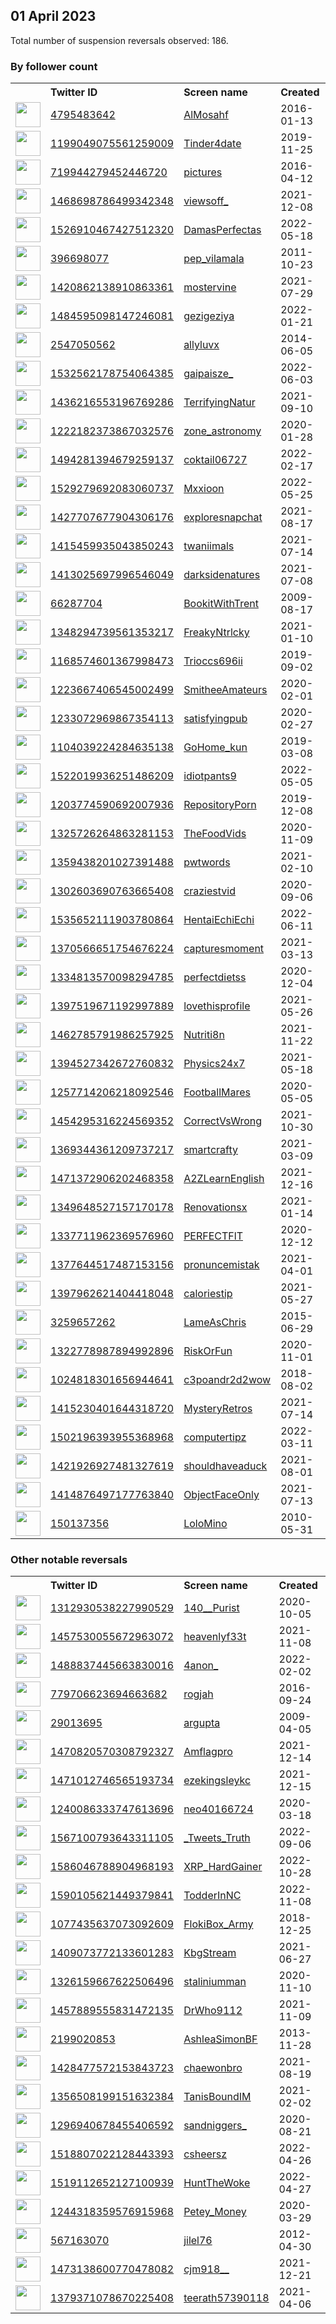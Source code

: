 
## 01 April 2023
Total number of suspension reversals observed: 186.

### By follower count
<table><tr><th></th><th align="left">Twitter ID</th><th align="left">Screen name</th>
<th align="left">Created</th><th align="left">Status</th><th align="left">Suspended</th><th align="left">Followers</th>
<tr><td><a href="https://pbs.twimg.com/profile_images/687300462240993281/BjTJb3ez_normal.jpg"><img src="https://pbs.twimg.com/profile_images/687300462240993281/BjTJb3ez_normal.jpg" width="40px" height="40px" align="center"/></a></td><td><a href="https://twitter.com/intent/user?user_id=4795483642">4795483642</a></td><td><a href="https://twitter.com/AlMosahf">AlMosahf</a></td><td>2016-01-13</td><td align="center"></td><td>2023-02-05</td><td>14235129</td></tr>
<tr><td><a href="https://pbs.twimg.com/profile_images/1641467254687580167/eyjG25Wz_normal.png"><img src="https://pbs.twimg.com/profile_images/1641467254687580167/eyjG25Wz_normal.png" width="40px" height="40px" align="center"/></a></td><td><a href="https://twitter.com/intent/user?user_id=1199049075561259009">1199049075561259009</a></td><td><a href="https://twitter.com/Tinder4date">Tinder4date</a></td><td>2019-11-25</td><td align="center">👋</td><td>2022-08-05</td><td>1585727</td></tr>
<tr><td><a href="https://pbs.twimg.com/profile_images/1080993940143329280/dC8fdeSw_normal.jpg"><img src="https://pbs.twimg.com/profile_images/1080993940143329280/dC8fdeSw_normal.jpg" width="40px" height="40px" align="center"/></a></td><td><a href="https://twitter.com/intent/user?user_id=719944279452446720">719944279452446720</a></td><td><a href="https://twitter.com/pictures">pictures</a></td><td>2016-04-12</td><td align="center"></td><td></td><td>542519</td></tr>
<tr><td><a href="https://pbs.twimg.com/profile_images/1470340578865037317/WwLueDgb_normal.jpg"><img src="https://pbs.twimg.com/profile_images/1470340578865037317/WwLueDgb_normal.jpg" width="40px" height="40px" align="center"/></a></td><td><a href="https://twitter.com/intent/user?user_id=1468698786499342348">1468698786499342348</a></td><td><a href="https://twitter.com/viewsoff_">viewsoff_</a></td><td>2021-12-08</td><td align="center"></td><td>2022-07-31</td><td>540309</td></tr>
<tr><td><a href="https://pbs.twimg.com/profile_images/1587530121283526665/x_dy_eyA_normal.jpg"><img src="https://pbs.twimg.com/profile_images/1587530121283526665/x_dy_eyA_normal.jpg" width="40px" height="40px" align="center"/></a></td><td><a href="https://twitter.com/intent/user?user_id=1526910467427512320">1526910467427512320</a></td><td><a href="https://twitter.com/DamasPerfectas">DamasPerfectas</a></td><td>2022-05-18</td><td align="center"></td><td>2022-11-23</td><td>447414</td></tr>
<tr><td><a href="https://pbs.twimg.com/profile_images/1393968951789502465/L6UlCv6F_normal.jpg"><img src="https://pbs.twimg.com/profile_images/1393968951789502465/L6UlCv6F_normal.jpg" width="40px" height="40px" align="center"/></a></td><td><a href="https://twitter.com/intent/user?user_id=396698077">396698077</a></td><td><a href="https://twitter.com/pep_vilamala">pep_vilamala</a></td><td>2011-10-23</td><td align="center"></td><td>2022-03-26</td><td>394938</td></tr>
<tr><td><a href="https://pbs.twimg.com/profile_images/1652800151445180421/g10OCCwk_normal.jpg"><img src="https://pbs.twimg.com/profile_images/1652800151445180421/g10OCCwk_normal.jpg" width="40px" height="40px" align="center"/></a></td><td><a href="https://twitter.com/intent/user?user_id=1420862138910863361">1420862138910863361</a></td><td><a href="https://twitter.com/mostervine">mostervine</a></td><td>2021-07-29</td><td align="center"></td><td>2022-07-27</td><td>346138</td></tr>
<tr><td><a href="https://pbs.twimg.com/profile_images/1565290171972845568/I76gpZDE_normal.jpg"><img src="https://pbs.twimg.com/profile_images/1565290171972845568/I76gpZDE_normal.jpg" width="40px" height="40px" align="center"/></a></td><td><a href="https://twitter.com/intent/user?user_id=1484595098147246081">1484595098147246081</a></td><td><a href="https://twitter.com/gezigeziya">gezigeziya</a></td><td>2022-01-21</td><td align="center"></td><td>2022-11-26</td><td>341102</td></tr>
<tr><td><a href="https://pbs.twimg.com/profile_images/1643364589835550720/AJnl_7-a_normal.jpg"><img src="https://pbs.twimg.com/profile_images/1643364589835550720/AJnl_7-a_normal.jpg" width="40px" height="40px" align="center"/></a></td><td><a href="https://twitter.com/intent/user?user_id=2547050562">2547050562</a></td><td><a href="https://twitter.com/allyluvx">allyluvx</a></td><td>2014-06-05</td><td align="center"></td><td>2022-08-03</td><td>329851</td></tr>
<tr><td><a href="https://pbs.twimg.com/profile_images/1641362830996934656/DTeVLETU_normal.jpg"><img src="https://pbs.twimg.com/profile_images/1641362830996934656/DTeVLETU_normal.jpg" width="40px" height="40px" align="center"/></a></td><td><a href="https://twitter.com/intent/user?user_id=1532562178754064385">1532562178754064385</a></td><td><a href="https://twitter.com/gaipaisze_">gaipaisze_</a></td><td>2022-06-03</td><td align="center"></td><td>2022-11-24</td><td>314058</td></tr>
<tr><td><a href="https://pbs.twimg.com/profile_images/1643153503395909632/PsNI6FuO_normal.jpg"><img src="https://pbs.twimg.com/profile_images/1643153503395909632/PsNI6FuO_normal.jpg" width="40px" height="40px" align="center"/></a></td><td><a href="https://twitter.com/intent/user?user_id=1436216553196769286">1436216553196769286</a></td><td><a href="https://twitter.com/TerrifyingNatur">TerrifyingNatur</a></td><td>2021-09-10</td><td align="center"></td><td>2022-07-26</td><td>270602</td></tr>
<tr><td><a href="https://pbs.twimg.com/profile_images/1222184425775079425/SlyHEo-g_normal.jpg"><img src="https://pbs.twimg.com/profile_images/1222184425775079425/SlyHEo-g_normal.jpg" width="40px" height="40px" align="center"/></a></td><td><a href="https://twitter.com/intent/user?user_id=1222182373867032576">1222182373867032576</a></td><td><a href="https://twitter.com/zone_astronomy">zone_astronomy</a></td><td>2020-01-28</td><td align="center"></td><td>2022-04-13</td><td>259790</td></tr>
<tr><td><a href="https://pbs.twimg.com/profile_images/1641517891853107200/nrSFs29G_normal.jpg"><img src="https://pbs.twimg.com/profile_images/1641517891853107200/nrSFs29G_normal.jpg" width="40px" height="40px" align="center"/></a></td><td><a href="https://twitter.com/intent/user?user_id=1494281394679259137">1494281394679259137</a></td><td><a href="https://twitter.com/coktail06727">coktail06727</a></td><td>2022-02-17</td><td align="center"></td><td>2022-10-02</td><td>211546</td></tr>
<tr><td><a href="https://pbs.twimg.com/profile_images/1645458881613815808/_EMg23mX_normal.jpg"><img src="https://pbs.twimg.com/profile_images/1645458881613815808/_EMg23mX_normal.jpg" width="40px" height="40px" align="center"/></a></td><td><a href="https://twitter.com/intent/user?user_id=1529279692083060737">1529279692083060737</a></td><td><a href="https://twitter.com/Mxxioon">Mxxioon</a></td><td>2022-05-25</td><td align="center"></td><td>2022-07-22</td><td>206676</td></tr>
<tr><td><a href="https://pbs.twimg.com/profile_images/1650633999193378816/8cMmXlMl_normal.jpg"><img src="https://pbs.twimg.com/profile_images/1650633999193378816/8cMmXlMl_normal.jpg" width="40px" height="40px" align="center"/></a></td><td><a href="https://twitter.com/intent/user?user_id=1427707677904306176">1427707677904306176</a></td><td><a href="https://twitter.com/exploresnapchat">exploresnapchat</a></td><td>2021-08-17</td><td align="center"></td><td>2022-07-27</td><td>206106</td></tr>
<tr><td><a href="https://pbs.twimg.com/profile_images/1642008162860400644/UI7-3PJ__normal.jpg"><img src="https://pbs.twimg.com/profile_images/1642008162860400644/UI7-3PJ__normal.jpg" width="40px" height="40px" align="center"/></a></td><td><a href="https://twitter.com/intent/user?user_id=1415459935043850243">1415459935043850243</a></td><td><a href="https://twitter.com/twaniimals">twaniimals</a></td><td>2021-07-14</td><td align="center"></td><td></td><td>204829</td></tr>
<tr><td><a href="https://pbs.twimg.com/profile_images/1652284396563738625/-qyU_MQp_normal.jpg"><img src="https://pbs.twimg.com/profile_images/1652284396563738625/-qyU_MQp_normal.jpg" width="40px" height="40px" align="center"/></a></td><td><a href="https://twitter.com/intent/user?user_id=1413025697996546049">1413025697996546049</a></td><td><a href="https://twitter.com/darksidenatures">darksidenatures</a></td><td>2021-07-08</td><td align="center"></td><td></td><td>192375</td></tr>
<tr><td><a href="https://pbs.twimg.com/profile_images/1423478203100717059/epqKNm6g_normal.jpg"><img src="https://pbs.twimg.com/profile_images/1423478203100717059/epqKNm6g_normal.jpg" width="40px" height="40px" align="center"/></a></td><td><a href="https://twitter.com/intent/user?user_id=66287704">66287704</a></td><td><a href="https://twitter.com/BookitWithTrent">BookitWithTrent</a></td><td>2009-08-17</td><td align="center"></td><td>2022-12-30</td><td>173796</td></tr>
<tr><td><a href="https://pbs.twimg.com/profile_images/1348295186103767040/f4Ibf91P_normal.jpg"><img src="https://pbs.twimg.com/profile_images/1348295186103767040/f4Ibf91P_normal.jpg" width="40px" height="40px" align="center"/></a></td><td><a href="https://twitter.com/intent/user?user_id=1348294739561353217">1348294739561353217</a></td><td><a href="https://twitter.com/FreakyNtrlcky">FreakyNtrlcky</a></td><td>2021-01-10</td><td align="center"></td><td></td><td>149902</td></tr>
<tr><td><a href="https://pbs.twimg.com/profile_images/1399392640290983939/931bkIV2_normal.jpg"><img src="https://pbs.twimg.com/profile_images/1399392640290983939/931bkIV2_normal.jpg" width="40px" height="40px" align="center"/></a></td><td><a href="https://twitter.com/intent/user?user_id=1168574601367998473">1168574601367998473</a></td><td><a href="https://twitter.com/Trioccs696ii">Trioccs696ii</a></td><td>2019-09-02</td><td align="center"></td><td>2023-02-16</td><td>149426</td></tr>
<tr><td><a href="https://pbs.twimg.com/profile_images/1645853697769984007/7nn8hQm3_normal.jpg"><img src="https://pbs.twimg.com/profile_images/1645853697769984007/7nn8hQm3_normal.jpg" width="40px" height="40px" align="center"/></a></td><td><a href="https://twitter.com/intent/user?user_id=1223667406545002499">1223667406545002499</a></td><td><a href="https://twitter.com/SmitheeAmateurs">SmitheeAmateurs</a></td><td>2020-02-01</td><td align="center"></td><td>2022-10-02</td><td>146814</td></tr>
<tr><td><a href="https://pbs.twimg.com/profile_images/1302930449962942464/jTbK9N2T_normal.jpg"><img src="https://pbs.twimg.com/profile_images/1302930449962942464/jTbK9N2T_normal.jpg" width="40px" height="40px" align="center"/></a></td><td><a href="https://twitter.com/intent/user?user_id=1233072969867354113">1233072969867354113</a></td><td><a href="https://twitter.com/satisfyingpub">satisfyingpub</a></td><td>2020-02-27</td><td align="center"></td><td></td><td>144752</td></tr>
<tr><td><a href="https://pbs.twimg.com/profile_images/1642042240817336321/uTr3jH3Q_normal.jpg"><img src="https://pbs.twimg.com/profile_images/1642042240817336321/uTr3jH3Q_normal.jpg" width="40px" height="40px" align="center"/></a></td><td><a href="https://twitter.com/intent/user?user_id=1104039224284635138">1104039224284635138</a></td><td><a href="https://twitter.com/GoHome_kun">GoHome_kun</a></td><td>2019-03-08</td><td align="center"></td><td>2023-02-03</td><td>143758</td></tr>
<tr><td><a href="https://pbs.twimg.com/profile_images/1656702482477727758/iEH40lGm_normal.jpg"><img src="https://pbs.twimg.com/profile_images/1656702482477727758/iEH40lGm_normal.jpg" width="40px" height="40px" align="center"/></a></td><td><a href="https://twitter.com/intent/user?user_id=1522019936251486209">1522019936251486209</a></td><td><a href="https://twitter.com/idiotpants9">idiotpants9</a></td><td>2022-05-05</td><td align="center"></td><td>2022-06-07</td><td>137992</td></tr>
<tr><td><a href="https://pbs.twimg.com/profile_images/1203775072667869186/nl3rP6on_normal.jpg"><img src="https://pbs.twimg.com/profile_images/1203775072667869186/nl3rP6on_normal.jpg" width="40px" height="40px" align="center"/></a></td><td><a href="https://twitter.com/intent/user?user_id=1203774590692007936">1203774590692007936</a></td><td><a href="https://twitter.com/RepositoryPorn">RepositoryPorn</a></td><td>2019-12-08</td><td align="center"></td><td>2022-10-02</td><td>133579</td></tr>
<tr><td><a href="https://pbs.twimg.com/profile_images/1358012164582215681/HefGTLka_normal.jpg"><img src="https://pbs.twimg.com/profile_images/1358012164582215681/HefGTLka_normal.jpg" width="40px" height="40px" align="center"/></a></td><td><a href="https://twitter.com/intent/user?user_id=1325726264863281153">1325726264863281153</a></td><td><a href="https://twitter.com/TheFoodVids">TheFoodVids</a></td><td>2020-11-09</td><td align="center"></td><td></td><td>129724</td></tr>
<tr><td><a href="https://pbs.twimg.com/profile_images/1360501459121442819/t1g2ahjd_normal.jpg"><img src="https://pbs.twimg.com/profile_images/1360501459121442819/t1g2ahjd_normal.jpg" width="40px" height="40px" align="center"/></a></td><td><a href="https://twitter.com/intent/user?user_id=1359438201027391488">1359438201027391488</a></td><td><a href="https://twitter.com/pwtwords">pwtwords</a></td><td>2021-02-10</td><td align="center"></td><td></td><td>126324</td></tr>
<tr><td><a href="https://pbs.twimg.com/profile_images/1656174888074510336/4SaSZUC5_normal.jpg"><img src="https://pbs.twimg.com/profile_images/1656174888074510336/4SaSZUC5_normal.jpg" width="40px" height="40px" align="center"/></a></td><td><a href="https://twitter.com/intent/user?user_id=1302603690763665408">1302603690763665408</a></td><td><a href="https://twitter.com/craziestvid">craziestvid</a></td><td>2020-09-06</td><td align="center"></td><td></td><td>124338</td></tr>
<tr><td><a href="https://pbs.twimg.com/profile_images/1639934788621733889/gSXULcYp_normal.jpg"><img src="https://pbs.twimg.com/profile_images/1639934788621733889/gSXULcYp_normal.jpg" width="40px" height="40px" align="center"/></a></td><td><a href="https://twitter.com/intent/user?user_id=1535652111903780864">1535652111903780864</a></td><td><a href="https://twitter.com/HentaiEchiEchi">HentaiEchiEchi</a></td><td>2022-06-11</td><td align="center">🚫</td><td>2023-01-08</td><td>123490</td></tr>
<tr><td><a href="https://pbs.twimg.com/profile_images/1389503267315412994/Hg5R8HTq_normal.jpg"><img src="https://pbs.twimg.com/profile_images/1389503267315412994/Hg5R8HTq_normal.jpg" width="40px" height="40px" align="center"/></a></td><td><a href="https://twitter.com/intent/user?user_id=1370566651754676224">1370566651754676224</a></td><td><a href="https://twitter.com/capturesmoment">capturesmoment</a></td><td>2021-03-13</td><td align="center"></td><td></td><td>121817</td></tr>
<tr><td><a href="https://pbs.twimg.com/profile_images/1652729152594923521/jqDTI6is_normal.jpg"><img src="https://pbs.twimg.com/profile_images/1652729152594923521/jqDTI6is_normal.jpg" width="40px" height="40px" align="center"/></a></td><td><a href="https://twitter.com/intent/user?user_id=1334813570098294785">1334813570098294785</a></td><td><a href="https://twitter.com/perfectdietss">perfectdietss</a></td><td>2020-12-04</td><td align="center"></td><td></td><td>119694</td></tr>
<tr><td><a href="https://pbs.twimg.com/profile_images/1420419951630831619/Bd1vbMly_normal.jpg"><img src="https://pbs.twimg.com/profile_images/1420419951630831619/Bd1vbMly_normal.jpg" width="40px" height="40px" align="center"/></a></td><td><a href="https://twitter.com/intent/user?user_id=1397519671192997889">1397519671192997889</a></td><td><a href="https://twitter.com/lovethisprofile">lovethisprofile</a></td><td>2021-05-26</td><td align="center"></td><td></td><td>117959</td></tr>
<tr><td><a href="https://pbs.twimg.com/profile_images/1644875551063289856/cuKQG_In_normal.jpg"><img src="https://pbs.twimg.com/profile_images/1644875551063289856/cuKQG_In_normal.jpg" width="40px" height="40px" align="center"/></a></td><td><a href="https://twitter.com/intent/user?user_id=1462785791986257925">1462785791986257925</a></td><td><a href="https://twitter.com/Nutriti8n">Nutriti8n</a></td><td>2021-11-22</td><td align="center"></td><td>2022-08-05</td><td>116595</td></tr>
<tr><td><a href="https://pbs.twimg.com/profile_images/1399901533123145728/NG2WXktn_normal.jpg"><img src="https://pbs.twimg.com/profile_images/1399901533123145728/NG2WXktn_normal.jpg" width="40px" height="40px" align="center"/></a></td><td><a href="https://twitter.com/intent/user?user_id=1394527342672760832">1394527342672760832</a></td><td><a href="https://twitter.com/Physics24x7">Physics24x7</a></td><td>2021-05-18</td><td align="center"></td><td></td><td>113453</td></tr>
<tr><td><a href="https://pbs.twimg.com/profile_images/1355818374241136641/KHdaecvU_normal.jpg"><img src="https://pbs.twimg.com/profile_images/1355818374241136641/KHdaecvU_normal.jpg" width="40px" height="40px" align="center"/></a></td><td><a href="https://twitter.com/intent/user?user_id=1257714206218092546">1257714206218092546</a></td><td><a href="https://twitter.com/FootballMares">FootballMares</a></td><td>2020-05-05</td><td align="center"></td><td>2022-07-28</td><td>111228</td></tr>
<tr><td><a href="https://pbs.twimg.com/profile_images/1648880306894823424/fLQRVMS0_normal.jpg"><img src="https://pbs.twimg.com/profile_images/1648880306894823424/fLQRVMS0_normal.jpg" width="40px" height="40px" align="center"/></a></td><td><a href="https://twitter.com/intent/user?user_id=1454295316224569352">1454295316224569352</a></td><td><a href="https://twitter.com/CorrectVsWrong">CorrectVsWrong</a></td><td>2021-10-30</td><td align="center"></td><td>2022-08-07</td><td>110865</td></tr>
<tr><td><a href="https://pbs.twimg.com/profile_images/1385874255259209731/2xqXRAsU_normal.jpg"><img src="https://pbs.twimg.com/profile_images/1385874255259209731/2xqXRAsU_normal.jpg" width="40px" height="40px" align="center"/></a></td><td><a href="https://twitter.com/intent/user?user_id=1369344361209737217">1369344361209737217</a></td><td><a href="https://twitter.com/smartcrafty">smartcrafty</a></td><td>2021-03-09</td><td align="center"></td><td></td><td>110717</td></tr>
<tr><td><a href="https://pbs.twimg.com/profile_images/1526754104185212928/M9HsQnet_normal.jpg"><img src="https://pbs.twimg.com/profile_images/1526754104185212928/M9HsQnet_normal.jpg" width="40px" height="40px" align="center"/></a></td><td><a href="https://twitter.com/intent/user?user_id=1471372906202468358">1471372906202468358</a></td><td><a href="https://twitter.com/A2ZLearnEnglish">A2ZLearnEnglish</a></td><td>2021-12-16</td><td align="center"></td><td>2022-08-08</td><td>108006</td></tr>
<tr><td><a href="https://pbs.twimg.com/profile_images/1641814161066958848/S9xjvtTP_normal.jpg"><img src="https://pbs.twimg.com/profile_images/1641814161066958848/S9xjvtTP_normal.jpg" width="40px" height="40px" align="center"/></a></td><td><a href="https://twitter.com/intent/user?user_id=1349648527157170178">1349648527157170178</a></td><td><a href="https://twitter.com/Renovationsx">Renovationsx</a></td><td>2021-01-14</td><td align="center"></td><td></td><td>107316</td></tr>
<tr><td><a href="https://pbs.twimg.com/profile_images/1353250160696934400/Db6uODgS_normal.jpg"><img src="https://pbs.twimg.com/profile_images/1353250160696934400/Db6uODgS_normal.jpg" width="40px" height="40px" align="center"/></a></td><td><a href="https://twitter.com/intent/user?user_id=1337711962369576960">1337711962369576960</a></td><td><a href="https://twitter.com/PERFECTFlT">PERFECTFlT</a></td><td>2020-12-12</td><td align="center"></td><td></td><td>106534</td></tr>
<tr><td><a href="https://pbs.twimg.com/profile_images/1641805340747665414/5efrWMan_normal.jpg"><img src="https://pbs.twimg.com/profile_images/1641805340747665414/5efrWMan_normal.jpg" width="40px" height="40px" align="center"/></a></td><td><a href="https://twitter.com/intent/user?user_id=1377644517487153156">1377644517487153156</a></td><td><a href="https://twitter.com/pronuncemistak">pronuncemistak</a></td><td>2021-04-01</td><td align="center"></td><td></td><td>104035</td></tr>
<tr><td><a href="https://pbs.twimg.com/profile_images/1656037350231908352/BkqgXA9O_normal.jpg"><img src="https://pbs.twimg.com/profile_images/1656037350231908352/BkqgXA9O_normal.jpg" width="40px" height="40px" align="center"/></a></td><td><a href="https://twitter.com/intent/user?user_id=1397962621404418048">1397962621404418048</a></td><td><a href="https://twitter.com/caloriestip">caloriestip</a></td><td>2021-05-27</td><td align="center"></td><td></td><td>102494</td></tr>
<tr><td><a href="https://pbs.twimg.com/profile_images/1254892214783631360/dqluUDWU_normal.jpg"><img src="https://pbs.twimg.com/profile_images/1254892214783631360/dqluUDWU_normal.jpg" width="40px" height="40px" align="center"/></a></td><td><a href="https://twitter.com/intent/user?user_id=3259657262">3259657262</a></td><td><a href="https://twitter.com/LameAsChris">LameAsChris</a></td><td>2015-06-29</td><td align="center"></td><td></td><td>96710</td></tr>
<tr><td><a href="https://pbs.twimg.com/profile_images/1655496551224188929/eb19o6Nv_normal.jpg"><img src="https://pbs.twimg.com/profile_images/1655496551224188929/eb19o6Nv_normal.jpg" width="40px" height="40px" align="center"/></a></td><td><a href="https://twitter.com/intent/user?user_id=1322778987894992896">1322778987894992896</a></td><td><a href="https://twitter.com/RiskOrFun">RiskOrFun</a></td><td>2020-11-01</td><td align="center"></td><td>2022-08-08</td><td>96694</td></tr>
<tr><td><a href="https://pbs.twimg.com/profile_images/1615819515836915714/N5ko_nau_normal.jpg"><img src="https://pbs.twimg.com/profile_images/1615819515836915714/N5ko_nau_normal.jpg" width="40px" height="40px" align="center"/></a></td><td><a href="https://twitter.com/intent/user?user_id=1024818301656944641">1024818301656944641</a></td><td><a href="https://twitter.com/c3poandr2d2wow">c3poandr2d2wow</a></td><td>2018-08-02</td><td align="center"></td><td>2023-02-03</td><td>96063</td></tr>
<tr><td><a href="https://pbs.twimg.com/profile_images/1637916370674253824/hnD18357_normal.jpg"><img src="https://pbs.twimg.com/profile_images/1637916370674253824/hnD18357_normal.jpg" width="40px" height="40px" align="center"/></a></td><td><a href="https://twitter.com/intent/user?user_id=1415230401644318720">1415230401644318720</a></td><td><a href="https://twitter.com/MysteryRetros">MysteryRetros</a></td><td>2021-07-14</td><td align="center"></td><td></td><td>88572</td></tr>
<tr><td><a href="https://pbs.twimg.com/profile_images/1514949989310545925/AL2hKD-a_normal.jpg"><img src="https://pbs.twimg.com/profile_images/1514949989310545925/AL2hKD-a_normal.jpg" width="40px" height="40px" align="center"/></a></td><td><a href="https://twitter.com/intent/user?user_id=1502196393955368968">1502196393955368968</a></td><td><a href="https://twitter.com/computertipz">computertipz</a></td><td>2022-03-11</td><td align="center"></td><td>2022-08-08</td><td>60885</td></tr>
<tr><td><a href="https://pbs.twimg.com/profile_images/1649805407823740928/EHa1aU_h_normal.jpg"><img src="https://pbs.twimg.com/profile_images/1649805407823740928/EHa1aU_h_normal.jpg" width="40px" height="40px" align="center"/></a></td><td><a href="https://twitter.com/intent/user?user_id=1421926927481327619">1421926927481327619</a></td><td><a href="https://twitter.com/shouldhaveaduck">shouldhaveaduck</a></td><td>2021-08-01</td><td align="center"></td><td></td><td>48393</td></tr>
<tr><td><a href="https://pbs.twimg.com/profile_images/1654154723434561537/mZ3ueVji_normal.jpg"><img src="https://pbs.twimg.com/profile_images/1654154723434561537/mZ3ueVji_normal.jpg" width="40px" height="40px" align="center"/></a></td><td><a href="https://twitter.com/intent/user?user_id=1414876497177763840">1414876497177763840</a></td><td><a href="https://twitter.com/ObjectFaceOnly">ObjectFaceOnly</a></td><td>2021-07-13</td><td align="center"></td><td></td><td>43598</td></tr>
<tr><td><a href="https://pbs.twimg.com/profile_images/1641112942228779009/Kx_3LDLn_normal.jpg"><img src="https://pbs.twimg.com/profile_images/1641112942228779009/Kx_3LDLn_normal.jpg" width="40px" height="40px" align="center"/></a></td><td><a href="https://twitter.com/intent/user?user_id=150137356">150137356</a></td><td><a href="https://twitter.com/LoloMino">LoloMino</a></td><td>2010-05-31</td><td align="center"></td><td>2023-03-23</td><td>32894</td></tr>
</table>

### Other notable reversals
<table><tr><th></th><th align="left">Twitter ID</th><th align="left">Screen name</th>
<th align="left">Created</th><th align="left">Status</th><th align="left">Suspended</th><th align="left">Followers</th>
<tr><td><a href="https://pbs.twimg.com/profile_images/1459446318821261313/5eJDfzm9_normal.jpg"><img src="https://pbs.twimg.com/profile_images/1459446318821261313/5eJDfzm9_normal.jpg" width="40px" height="40px" align="center"/></a></td><td><a href="https://twitter.com/intent/user?user_id=1312930538227990529">1312930538227990529</a></td><td><a href="https://twitter.com/140__Purist">140__Purist</a></td><td>2020-10-05</td><td align="center"></td><td>2022-04-10</td><td>58</td></tr>
<tr><td><a href="https://pbs.twimg.com/profile_images/1596731458823098370/51aXGV4c_normal.jpg"><img src="https://pbs.twimg.com/profile_images/1596731458823098370/51aXGV4c_normal.jpg" width="40px" height="40px" align="center"/></a></td><td><a href="https://twitter.com/intent/user?user_id=1457530055672963072">1457530055672963072</a></td><td><a href="https://twitter.com/heavenlyf33t">heavenlyf33t</a></td><td>2021-11-08</td><td align="center"></td><td>2022-11-29</td><td>1749</td></tr>
<tr><td><a href="https://pbs.twimg.com/profile_images/1606074183812775937/JtBNUQ0H_normal.jpg"><img src="https://pbs.twimg.com/profile_images/1606074183812775937/JtBNUQ0H_normal.jpg" width="40px" height="40px" align="center"/></a></td><td><a href="https://twitter.com/intent/user?user_id=1488837445663830016">1488837445663830016</a></td><td><a href="https://twitter.com/4anon_">4anon_</a></td><td>2022-02-02</td><td align="center">🔒</td><td>2023-01-18</td><td>24</td></tr>
<tr><td><a href="https://pbs.twimg.com/profile_images/970475579865640960/85NV5SAk_normal.jpg"><img src="https://pbs.twimg.com/profile_images/970475579865640960/85NV5SAk_normal.jpg" width="40px" height="40px" align="center"/></a></td><td><a href="https://twitter.com/intent/user?user_id=779706623694663682">779706623694663682</a></td><td><a href="https://twitter.com/rogjah">rogjah</a></td><td>2016-09-24</td><td align="center"></td><td>2022-10-29</td><td>1115</td></tr>
<tr><td><a href="https://pbs.twimg.com/profile_images/1635982089102188544/xIpEPw1H_normal.png"><img src="https://pbs.twimg.com/profile_images/1635982089102188544/xIpEPw1H_normal.png" width="40px" height="40px" align="center"/></a></td><td><a href="https://twitter.com/intent/user?user_id=29013695">29013695</a></td><td><a href="https://twitter.com/argupta">argupta</a></td><td>2009-04-05</td><td align="center"></td><td>2023-03-22</td><td>144</td></tr>
<tr><td><a href="https://pbs.twimg.com/profile_images/1594168043218903042/PhmvA9Z6_normal.jpg"><img src="https://pbs.twimg.com/profile_images/1594168043218903042/PhmvA9Z6_normal.jpg" width="40px" height="40px" align="center"/></a></td><td><a href="https://twitter.com/intent/user?user_id=1470820570308792327">1470820570308792327</a></td><td><a href="https://twitter.com/Amflagpro">Amflagpro</a></td><td>2021-12-14</td><td align="center"></td><td>2022-11-27</td><td>135</td></tr>
<tr><td><a href="https://pbs.twimg.com/profile_images/1589955829570076672/ZK4-sdox_normal.jpg"><img src="https://pbs.twimg.com/profile_images/1589955829570076672/ZK4-sdox_normal.jpg" width="40px" height="40px" align="center"/></a></td><td><a href="https://twitter.com/intent/user?user_id=1471012746565193734">1471012746565193734</a></td><td><a href="https://twitter.com/ezekingsleykc">ezekingsleykc</a></td><td>2021-12-15</td><td align="center"></td><td>2023-03-10</td><td>32</td></tr>
<tr><td><a href="https://pbs.twimg.com/profile_images/1641638731193937923/K1hysnNO_normal.jpg"><img src="https://pbs.twimg.com/profile_images/1641638731193937923/K1hysnNO_normal.jpg" width="40px" height="40px" align="center"/></a></td><td><a href="https://twitter.com/intent/user?user_id=1240086333747613696">1240086333747613696</a></td><td><a href="https://twitter.com/neo40166724">neo40166724</a></td><td>2020-03-18</td><td align="center">🔒👋</td><td>2022-11-07</td><td>416</td></tr>
<tr><td><a href="https://pbs.twimg.com/profile_images/1644366693517459458/8h5rccyG_normal.jpg"><img src="https://pbs.twimg.com/profile_images/1644366693517459458/8h5rccyG_normal.jpg" width="40px" height="40px" align="center"/></a></td><td><a href="https://twitter.com/intent/user?user_id=1567100793643311105">1567100793643311105</a></td><td><a href="https://twitter.com/_Tweets_Truth">_Tweets_Truth</a></td><td>2022-09-06</td><td align="center"></td><td>2023-03-04</td><td>1969</td></tr>
<tr><td><a href="https://abs.twimg.com/sticky/default_profile_images/default_profile_normal.png"><img src="https://abs.twimg.com/sticky/default_profile_images/default_profile_normal.png" width="40px" height="40px" align="center"/></a></td><td><a href="https://twitter.com/intent/user?user_id=1586046788904968193">1586046788904968193</a></td><td><a href="https://twitter.com/XRP_HardGainer">XRP_HardGainer</a></td><td>2022-10-28</td><td align="center"></td><td>2022-12-22</td><td>15</td></tr>
<tr><td><a href="https://pbs.twimg.com/profile_images/1643071641956626432/5Y1A7HiU_normal.jpg"><img src="https://pbs.twimg.com/profile_images/1643071641956626432/5Y1A7HiU_normal.jpg" width="40px" height="40px" align="center"/></a></td><td><a href="https://twitter.com/intent/user?user_id=1590105621449379841">1590105621449379841</a></td><td><a href="https://twitter.com/TodderInNC">TodderInNC</a></td><td>2022-11-08</td><td align="center"></td><td>2022-12-11</td><td>17</td></tr>
<tr><td><a href="https://pbs.twimg.com/profile_images/1649785392848150529/YR2zVDmz_normal.jpg"><img src="https://pbs.twimg.com/profile_images/1649785392848150529/YR2zVDmz_normal.jpg" width="40px" height="40px" align="center"/></a></td><td><a href="https://twitter.com/intent/user?user_id=1077435637073092609">1077435637073092609</a></td><td><a href="https://twitter.com/FlokiBox_Army">FlokiBox_Army</a></td><td>2018-12-25</td><td align="center"></td><td>2022-12-13</td><td>505</td></tr>
<tr><td><a href="https://pbs.twimg.com/profile_images/1657085771541536771/1Bv4xoi-_normal.jpg"><img src="https://pbs.twimg.com/profile_images/1657085771541536771/1Bv4xoi-_normal.jpg" width="40px" height="40px" align="center"/></a></td><td><a href="https://twitter.com/intent/user?user_id=1409073772133601283">1409073772133601283</a></td><td><a href="https://twitter.com/KbgStream">KbgStream</a></td><td>2021-06-27</td><td align="center"></td><td>2023-03-06</td><td>10123</td></tr>
<tr><td><a href="https://pbs.twimg.com/profile_images/1420440673619173385/5VRWVFYS_normal.jpg"><img src="https://pbs.twimg.com/profile_images/1420440673619173385/5VRWVFYS_normal.jpg" width="40px" height="40px" align="center"/></a></td><td><a href="https://twitter.com/intent/user?user_id=1326159667622506496">1326159667622506496</a></td><td><a href="https://twitter.com/staliniumman">staliniumman</a></td><td>2020-11-10</td><td align="center"></td><td>2023-02-26</td><td>37</td></tr>
<tr><td><a href="https://pbs.twimg.com/profile_images/1457889642028666885/bO9GFP74_normal.jpg"><img src="https://pbs.twimg.com/profile_images/1457889642028666885/bO9GFP74_normal.jpg" width="40px" height="40px" align="center"/></a></td><td><a href="https://twitter.com/intent/user?user_id=1457889555831472135">1457889555831472135</a></td><td><a href="https://twitter.com/DrWho9112">DrWho9112</a></td><td>2021-11-09</td><td align="center"></td><td>2022-12-12</td><td>6</td></tr>
<tr><td><a href="https://pbs.twimg.com/profile_images/1343930129358204932/yvW1eX8c_normal.jpg"><img src="https://pbs.twimg.com/profile_images/1343930129358204932/yvW1eX8c_normal.jpg" width="40px" height="40px" align="center"/></a></td><td><a href="https://twitter.com/intent/user?user_id=2199020853">2199020853</a></td><td><a href="https://twitter.com/AshleaSimonBF">AshleaSimonBF</a></td><td>2013-11-28</td><td align="center"></td><td>2022-10-30</td><td>23236</td></tr>
<tr><td><a href="https://pbs.twimg.com/profile_images/1574538902999912463/h-NUSeZ0_normal.jpg"><img src="https://pbs.twimg.com/profile_images/1574538902999912463/h-NUSeZ0_normal.jpg" width="40px" height="40px" align="center"/></a></td><td><a href="https://twitter.com/intent/user?user_id=1428477572153843723">1428477572153843723</a></td><td><a href="https://twitter.com/chaewonbro">chaewonbro</a></td><td>2021-08-19</td><td align="center"></td><td>2022-10-30</td><td>473</td></tr>
<tr><td><a href="https://pbs.twimg.com/profile_images/1644411524402802688/gMmnkPZI_normal.jpg"><img src="https://pbs.twimg.com/profile_images/1644411524402802688/gMmnkPZI_normal.jpg" width="40px" height="40px" align="center"/></a></td><td><a href="https://twitter.com/intent/user?user_id=1356508199151632384">1356508199151632384</a></td><td><a href="https://twitter.com/TanisBoundIM">TanisBoundIM</a></td><td>2021-02-02</td><td align="center"></td><td>2022-12-15</td><td>3922</td></tr>
<tr><td><a href="https://pbs.twimg.com/profile_images/1649805986847236099/JYFQXs8b_normal.jpg"><img src="https://pbs.twimg.com/profile_images/1649805986847236099/JYFQXs8b_normal.jpg" width="40px" height="40px" align="center"/></a></td><td><a href="https://twitter.com/intent/user?user_id=1296940678455406592">1296940678455406592</a></td><td><a href="https://twitter.com/sandniggers_">sandniggers_</a></td><td>2020-08-21</td><td align="center"></td><td>2022-08-03</td><td>482</td></tr>
<tr><td><a href="https://pbs.twimg.com/profile_images/1623939238705397760/x9yYADyJ_normal.jpg"><img src="https://pbs.twimg.com/profile_images/1623939238705397760/x9yYADyJ_normal.jpg" width="40px" height="40px" align="center"/></a></td><td><a href="https://twitter.com/intent/user?user_id=1518807022128443393">1518807022128443393</a></td><td><a href="https://twitter.com/csheersz">csheersz</a></td><td>2022-04-26</td><td align="center">🔒🚫</td><td>2023-03-03</td><td>902</td></tr>
<tr><td><a href="https://pbs.twimg.com/profile_images/1596388767350362113/aSn_3veG_normal.jpg"><img src="https://pbs.twimg.com/profile_images/1596388767350362113/aSn_3veG_normal.jpg" width="40px" height="40px" align="center"/></a></td><td><a href="https://twitter.com/intent/user?user_id=1519112652127100939">1519112652127100939</a></td><td><a href="https://twitter.com/HuntTheWoke">HuntTheWoke</a></td><td>2022-04-27</td><td align="center"></td><td>2022-12-04</td><td>88</td></tr>
<tr><td><a href="https://pbs.twimg.com/profile_images/1634382656023728130/EBGTZltN_normal.jpg"><img src="https://pbs.twimg.com/profile_images/1634382656023728130/EBGTZltN_normal.jpg" width="40px" height="40px" align="center"/></a></td><td><a href="https://twitter.com/intent/user?user_id=1244318359576915968">1244318359576915968</a></td><td><a href="https://twitter.com/Petey_Money">Petey_Money</a></td><td>2020-03-29</td><td align="center"></td><td>2023-03-28</td><td>1094</td></tr>
<tr><td><a href="https://pbs.twimg.com/profile_images/1438427015338627072/7cbmV7cI_normal.jpg"><img src="https://pbs.twimg.com/profile_images/1438427015338627072/7cbmV7cI_normal.jpg" width="40px" height="40px" align="center"/></a></td><td><a href="https://twitter.com/intent/user?user_id=567163070">567163070</a></td><td><a href="https://twitter.com/jilel76">jilel76</a></td><td>2012-04-30</td><td align="center"></td><td>2022-11-16</td><td>208</td></tr>
<tr><td><a href="https://pbs.twimg.com/profile_images/1647733903531048961/jj6lW97W_normal.jpg"><img src="https://pbs.twimg.com/profile_images/1647733903531048961/jj6lW97W_normal.jpg" width="40px" height="40px" align="center"/></a></td><td><a href="https://twitter.com/intent/user?user_id=1473138600770478082">1473138600770478082</a></td><td><a href="https://twitter.com/cjm918__">cjm918__</a></td><td>2021-12-21</td><td align="center"></td><td>2022-11-22</td><td>79</td></tr>
<tr><td><a href="https://pbs.twimg.com/profile_images/1621735897522651137/dZNsUhXe_normal.jpg"><img src="https://pbs.twimg.com/profile_images/1621735897522651137/dZNsUhXe_normal.jpg" width="40px" height="40px" align="center"/></a></td><td><a href="https://twitter.com/intent/user?user_id=1379371078670225408">1379371078670225408</a></td><td><a href="https://twitter.com/teerath57390118">teerath57390118</a></td><td>2021-04-06</td><td align="center"></td><td>2023-01-09</td><td>50</td></tr>
</table>
